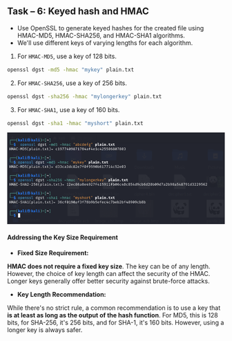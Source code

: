 ## Task – 6: Keyed hash and HMAC

- Use OpenSSL to generate keyed hashes for the created file using HMAC-MD5, HMAC-SHA256, and HMAC-SHA1 algorithms.
- We'll use different keys of varying lengths for each algorithm.

1. For `HMAC-MD5`, use a key of 128 bits.

```bash
openssl dgst -md5 -hmac "mykey" plain.txt
```

2. For `HMAC-SHA256`, use a key of 256 bits.

```bash
openssl dgst -sha256 -hmac "mylongerkey" plain.txt
```

3. For `HMAC-SHA1`, use a key of 160 bits.

```bash
openssl dgst -sha1 -hmac "myshort" plain.txt
```

![alt text](image-20.png)

#### Addressing the Key Size Requirement

- **Fixed Size Requirement:**

**HMAC does not require a fixed key size**. The key can be of any length. However, the choice of key length can affect the security of the HMAC. Longer keys generally offer better security against brute-force attacks.

- **Key Length Recommendation:**

While there's no strict rule, a common recommendation is to use a key that **is at least as long as the output of the hash function**. For MD5, this is 128 bits, for SHA-256, it's 256 bits, and for SHA-1, it's 160 bits. However, using a longer key is always safer.
